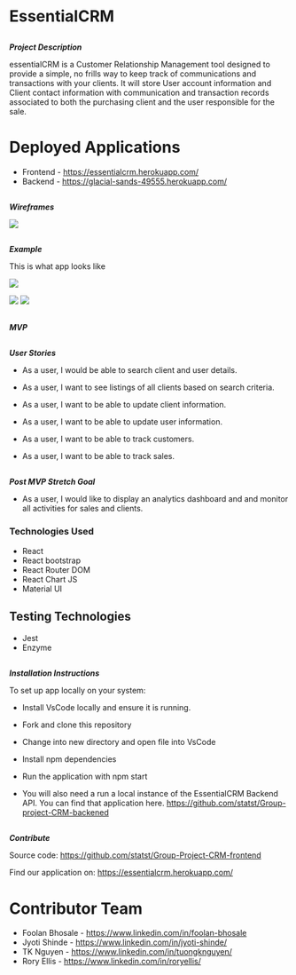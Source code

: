 # EssentialCRM

##
**_Project Description_**

essentialCRM is a Customer Relationship Management tool designed to provide a simple, no frills way to keep track of communications and transactions with your clients. It will store User account information and Client contact information with communication and transaction records associated to both the purchasing client and the user responsible for the sale.

# Deployed Applications

- Frontend - https://essentialcrm.herokuapp.com/
- Backend - https://glacial-sands-49555.herokuapp.com/

##
**_Wireframes_**

![](src/Images/Snip20200521_2.png) 

##
**_Example_**

This is what app looks like

![](/src/Images/Snip20200521_1.png) 


![](src/Images/Snip20200521_4.png)
![](src/Images/Snip20200521_5.png)



##
**_MVP_**
##
**_User Stories_**

* As a user, I would be able to search client and user details.

* As a user, I want to see listings of all clients based on search criteria.

* As a user, I want to be able to update client information.

* As a user, I want to be able to update user information.

* As a user, I want to be able to track customers.

* As a user, I want to be able to track sales.


##
**_Post MVP Stretch Goal_**

* As a user, I would like to display an analytics dashboard and and monitor all activities for sales and clients.


### Technologies Used
- React
- React bootstrap
- React Router DOM
- React Chart JS
- Material UI

## Testing Technologies
- Jest
- Enzyme

##
**_Installation Instructions_**

To set up app locally on your system: 

* Install VsCode locally and ensure it is running.

* Fork and clone this repository

* Change into new directory and open file into VsCode

* Install npm dependencies

* Run the application with npm start

* You will also need a run a local instance of the EssentialCRM Backend API. You can find that application here. https://github.com/statst/Group-project-CRM-backened

##
**_Contribute_**

Source code: https://github.com/statst/Group-Project-CRM-frontend

Find our application on: https://essentialcrm.herokuapp.com/

# Contributor Team
- Foolan Bhosale - https://www.linkedin.com/in/foolan-bhosale
- Jyoti Shinde - https://www.linkedin.com/in/jyoti-shinde/
- TK Nguyen - https://www.linkedin.com/in/tuongknguyen/
- Rory Ellis - https://www.linkedin.com/in/roryellis/
